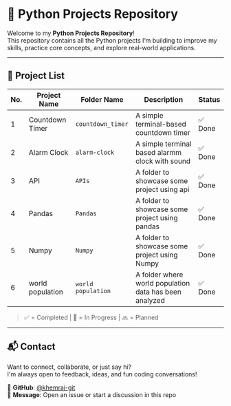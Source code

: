 # 🐍 Python Projects Repository

Welcome to my **Python Projects Repository**!  
This repository contains all the Python projects I’m building to improve my skills, practice core concepts, and explore real-world applications.

---

## 📂 Project List

| No. | Project Name        | Folder Name        | Description                                  | Status   |
|-----|---------------------|--------------------|----------------------------------------------|----------|
| 1   | Countdown Timer     | `countdown_timer`  | A simple terminal-based countdown timer      | ✅ Done   |
| 2   | Alarm Clock         | `alarm-clock`      | A simple terminal based alarmm clock with sound | ✅ Done  |
|  3  |   API               |  `APIs`            | A  folder to showcase some  project using api |  ✅ Done |
|   4  | Pandas             |       `Pandas`     |A  folder to showcase some  project using pandas  |  ✅ Done |
|   5  | Numpy             |       `Numpy`     |A  folder to showcase some  project using Numpy  |  ✅ Done |
|   6  | world population    |       `world population`     |A  folder where world population data has been analyzed  |  ✅ Done |


> ✅ = Completed | 🚧 = In Progress | 🔜 = Planned

---

## 📬 Contact

Want to connect, collaborate, or just say hi?  
I'm always open to feedback, ideas, and fun coding conversations!

🔗 **GitHub**: [@khemraj-git](https://github.com/khemraj-git)  
📩 **Message**: Open an issue or start a discussion in this repo

